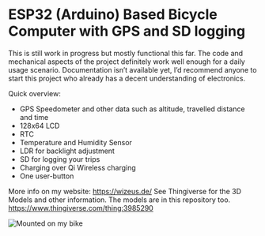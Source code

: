 # ESP32 (Arduino) Based Bicycle Computer with GPS and SD logging

This is still work in progress but mostly functional this far.
The code and mechanical aspects of the project definitely work well enough for a daily usage scenario.
Documentation isn’t available yet, I’d recommend anyone to start this project who already has a decent understanding of electronics.

Quick overview:
-	GPS Speedometer and other data such as altitude, travelled distance and time
-	128x64 LCD
-	RTC
-	Temperature and Humidity Sensor
-	LDR for backlight adjustment
-	SD for logging your trips
-	Charging over Qi Wireless charging
-	One user-button

More info on my website:
https://wizeus.de/
See Thingiverse for the 3D Models and other information. The models are in this repository too.
https://www.thingiverse.com/thing:3985290


![Mounted on my bike](https://raw.githubusercontent.com/wilhelmzeuschner/esp32_gps_bicycle_computer/master/images/IMG_20190411_172257.jpg)

